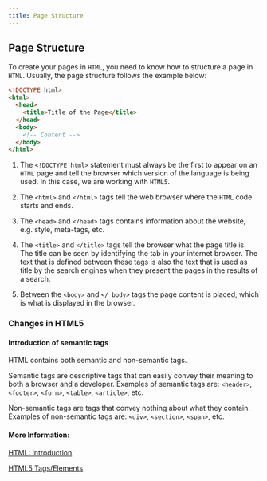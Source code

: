```yaml
---
title: Page Structure
---
```

## Page Structure

To create your pages in `HTML`, you need to know how to structure a page in `HTML`. Usually, the page structure follows the example below:

```HTML
<!DOCTYPE html>
<html>
  <head>
    <title>Title of the Page</title>
  </head>
  <body>
    <!-- Content -->
  </body>
</html>
```
1. The `<!DOCTYPE html>` statement must always be the first to appear on an `HTML` page and tell the browser which version of the language is being used. In this case, we are working with `HTML5`.

1. The `<html>` and `</html>` tags tell the web browser where the `HTML` code starts and ends.

1. The `<head>` and `</head>` tags contains information about the website, e.g. style, meta-tags, etc.

1. The `<title>` and `</title>` tags tell the browser what the page title is. The title can be seen by identifying the tab in your internet browser. The text that is defined between these tags is also the text that is used as title by the search engines when they present the pages in the results of a search.

1. Between the `<body>` and `</ body>` tags the page content is placed, which is what is displayed in the browser.

### Changes in HTML5

#### Introduction of semantic tags
HTML contains both semantic and non-semantic tags. 

Semantic tags are descriptive tags that can easily convey their meaning to both a browser and a developer. Examples of semantic tags are: `<header>`, `<footer>`, `<form>`, `<table>`, `<article>`, etc.

Non-semantic tags are tags that convey nothing about what they contain. Examples of non-semantic tags are: `<div>`, `<section>`, `<span>`, etc.

#### More Information:
[HTML: Introduction](https://www.w3schools.com/html/html_intro.asp)

[HTML5 Tags/Elements](https://www.tutorialrepublic.com/html-reference/html5-tags.php)

